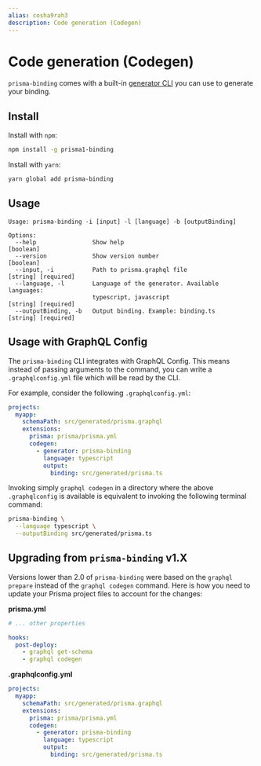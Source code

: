 ```yaml
---
alias: cosha9rah3
description: Code generation (Codegen)
---
```


# Code generation (Codegen)

`prisma-binding` comes with a built-in [generator CLI](https://oss.prisma.io/content/GraphQL-Binding/03-Generator-CLIs.html) you can use to generate your binding.

## Install

Install with `npm`:

```sh
npm install -g prisma1-binding
```

Install with `yarn`:

```sh
yarn global add prisma-binding
```

## Usage

```
Usage: prisma-binding -i [input] -l [language] -b [outputBinding]

Options:
  --help                Show help                                      [boolean]
  --version             Show version number                            [boolean]
  --input, -i           Path to prisma.graphql file                    [string] [required]
  --language, -l        Language of the generator. Available languages:
                        typescript, javascript                         [string] [required]
  --outputBinding, -b   Output binding. Example: binding.ts            [string] [required]
```

## Usage with GraphQL Config

The `prisma-binding` CLI integrates with GraphQL Config. This means instead of passing arguments to the command, you can write a `.graphqlconfig.yml` file which will be read by the CLI.

For example, consider the following `.graphqlconfig.yml`:

```yaml
projects:
  myapp:
    schemaPath: src/generated/prisma.graphql
    extensions:
      prisma: prisma/prisma.yml
      codegen:
        - generator: prisma-binding
          language: typescript
          output:
            binding: src/generated/prisma.ts
```

Invoking simply `graphql codegen` in a directory where the above `.graphqlconfig` is available is equivalent to invoking the following terminal command:

```sh
prisma-binding \
  --language typescript \
  --outputBinding src/generated/prisma.ts
```

## Upgrading from `prisma-binding` v1.X

 Versions lower than 2.0 of `prisma-binding` were based on the `graphql prepare` instead of the `graphql codegen` command. Here is how you need to update your Prisma project files to account for the changes:

 **prisma.yml**

```yml
# ... other properties

hooks:
  post-deploy:
    - graphql get-schema
    - graphql codegen
```

**.graphqlconfig.yml**

```yml
projects:
  myapp:
    schemaPath: src/generated/prisma.graphql
    extensions:
      prisma: prisma/prisma.yml
      codegen:
        - generator: prisma-binding
          language: typescript
          output:
            binding: src/generated/prisma.ts
```
